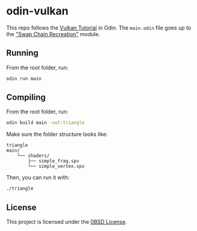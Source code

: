 # odin-vulkan

This repo follows the [Vulkan Tutorial](https://vulkan-tutorial.com/) in Odin.
The `main.odin` file goes up to the ["Swap Chain Recreation"](https://vulkan-tutorial.com/Drawing_a_triangle/Swap_chain_recreation) module.

## Running
From the root folder, run:
```bash
odin run main
```

## Compiling
From the root folder, run:
```bash
odin build main -out:triangle
```

Make sure the folder structure looks like:
```plaintext
triangle
main/
    └── shaders/
        ├── simple_frag.spv
        └── simple_vertex.spv
```

Then, you can run it with:
```bash
./triangle
```

## License
This project is licensed under the [0BSD License](LICENSE).
